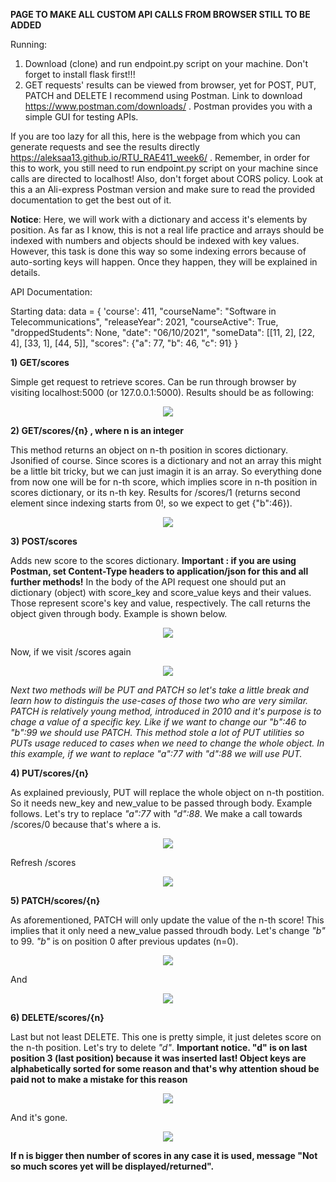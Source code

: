 **PAGE TO MAKE ALL CUSTOM API CALLS FROM BROWSER STILL TO BE ADDED**

Running:

1. Download (clone) and run endpoint.py script on your machine. Don't forget to install flask first!!!
2. GET requests' results can be viewed from browser, yet for POST, PUT, PATCH and DELETE I
   recommend using Postman. Link to download https://www.postman.com/downloads/ .
   Postman provides you with a simple GUI for testing APIs.

If you are too lazy for all this, here is the webpage from which you can generate requests and see the results directly https://aleksaa13.github.io/RTU_RAE411_week6/ .
Remember, in order for this to work, you still need to run endpoint.py script on your machine since calls are directed to localhost! Also, don't
forget about CORS policy. Look at this a an Ali-express Postman version and make sure to read the provided documentation to get the best out of it.

**Notice**: Here, we will work with a dictionary and access it's elements by position. As far as I know, this is not a real life practice and arrays should be indexed with numbers and objects should be indexed with key values. However, this task is done this way so some indexing errors because of auto-sorting keys will happen. Once they happen, they will be explained in details.

API Documentation:

Starting data:
data = {
'course': 411,
"courseName": "Software in Telecommunications",
"releaseYear": 2021,
"courseActive": True,
"droppedStudents": None,
"date": "06/10/2021",
"someData": [[11, 2], [22, 4], [33, 1], [44, 5]],
"scores": {"a": 77, "b": 46, "c": 91}
}

**1) GET/scores**

Simple get request to retrieve scores. Can be run through browser by visiting localhost:5000 (or 127.0.0.1:5000).
Results should be as following:

<p align="center">
<img src="https://user-images.githubusercontent.com/59935366/136217072-280088d2-c50a-4d5d-8977-ad365c7dc8c9.PNG"/>
</p>

**2) GET/scores/{n} , where n is an integer**

This method returns an object on n-th position in scores dictionary. Jsonified of course. Since scores is a dictionary and not an array this might be a little bit tricky, but
we can just imagin it is an array. So everything done from now one will be for n-th score, which implies score in n-th position in scores dictionary, or its n-th key. Results for /scores/1 (returns second element since indexing starts from 0!, so we expect to get {"b":46}).

<p align="center">
<img src="https://user-images.githubusercontent.com/59935366/136219774-64dc8c78-f962-45ca-8e37-e7dd8b0003bc.PNG"/>
</p>

**3) POST/scores**

Adds new score to the scores dictionary. **Important : if you are using Postman, set Content-Type headers to application/json for this and all further methods!**
In the body of the API request one should put an dictionary (object) with score_key and score_value keys and their values. Those represent score's key and value, respectively.
The call returns the object given through body. Example is shown below.

<p align="center">
<img src="https://user-images.githubusercontent.com/59935366/136221343-6e981d67-0ba2-45ed-87b0-a46f37ba1d1e.PNG"/>
</p>

Now, if we visit /scores again

<p align="center">
<img src="https://user-images.githubusercontent.com/59935366/136221378-4b57679b-caff-41ea-b760-1e71587fa203.PNG"/>
</p>

_Next two methods will be PUT and PATCH so let's take a little break and learn how to distinguis the use-cases of those two who are very similar. PATCH is relatively young method, introduced in 2010 and it's purpose is to chage a value of a specific key. Like if we want to change our "b":46 to "b":99 we should use PATCH. This method stole a lot of PUT utilities so PUTs usage reduced to cases when we need to change the whole object. In this example, if we want to replace "a":77 with "d":88 we will use PUT._

**4) PUT/scores/{n}**

As explained previously, PUT will replace the whole object on n-th postition. So it needs new_key and new_value to be passed through body. Example follows. Let's try to replace _"a":77_ with _"d":88_. We make a call towards /scores/0 because that's where a is.

<p align="center">
<img src="https://user-images.githubusercontent.com/59935366/136224056-75d49699-9358-42fe-b72a-8cd017504e60.PNG"/>
</p>

Refresh /scores

<p align="center">
<img src="https://user-images.githubusercontent.com/59935366/136224100-f65b8b48-7d22-409c-ab99-3f9421c07e15.PNG"/>
</p>

**5) PATCH/scores/{n}**

As aforementioned, PATCH will only update the value of the n-th score! This implies that it only need a new_value passed throudh body. Let's change _"b"_ to 99. _"b"_ is on position 0 after previous updates (n=0).

<p align="center">
<img src="https://user-images.githubusercontent.com/59935366/136225114-ee4f9f35-d466-4d63-b52b-2f4772bcd45f.PNG"/>
</p>

And

<p align="center">
<img src="https://user-images.githubusercontent.com/59935366/136225125-6295a1bc-dd86-4521-b2fc-af331f14710c.PNG"/>
</p>

**6) DELETE/scores/{n}**

Last but not least DELETE. This one is pretty simple, it just deletes score on the n-th position. Let's try to delete _"d"_.
**Important notice. "d" is on last position 3 (last position) because it was inserted last! Object keys are alphabetically sorted for some reason and that's why attention shoud be paid not to make a mistake for this reason**

<p align="center">
<img src="https://user-images.githubusercontent.com/59935366/136226697-daad8d17-370e-454c-8900-b921f4d971e5.PNG"/>
</p>

And it's gone.

<p align="center">
<img src="https://user-images.githubusercontent.com/59935366/136226725-a623b5d6-4966-4926-94ee-639c1cc0fa57.PNG"/>
</p>

**If n is bigger then number of scores in any case it is used, message "Not so much scores yet will be displayed/returned".**

